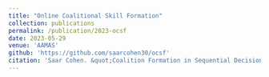 ```yaml
---
title: "Online Coalitional Skill Formation"
collection: publications
permalink: /publication/2023-ocsf
date: 2023-05-29
venue: 'AAMAS'
github: 'https://github.com/saarcohen30/ocsf'
citation: 'Saar Cohen. &quot;Coalition Formation in Sequential Decision-Making under Uncertainty.&quot; <i>In AAMAS 2023: Proceedings of the 22th International Conference on Autonomous Agents and Multiagent Systems (Doctoral Consortium)</i>, 2023.'
---
```

